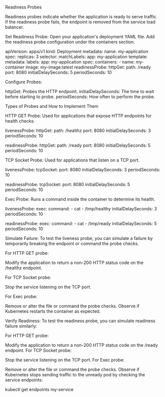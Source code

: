 Readiness Probes

Readiness probes indicate whether the application is ready to serve traffic. If the readiness probe fails, the endpoint is removed from the service load balancer.

Set Readiness Probe:
Open your application's deployment YAML file.
Add the readiness probe configuration under the containers section.

apiVersion: apps/v1
kind: Deployment
metadata:
  name: my-application
spec:
  replicas: 3
  selector:
    matchLabels:
      app: my-application
  template:
    metadata:
      labels:
        app: my-application
    spec:
      containers:
      - name: my-container
        image: my-image:latest
        readinessProbe:
          httpGet:
            path: /ready
            port: 8080
          initialDelaySeconds: 5
          periodSeconds: 10

Configure Probes:

httpGet: Probes the HTTP endpoint.
initialDelaySeconds: The time to wait before starting to probe.
periodSeconds: How often to perform the probe.

Types of Probes and How to Implement Them

HTTP GET Probe:
Used for applications that expose HTTP endpoints for health checks.

livenessProbe:
  httpGet:
    path: /healthz
    port: 8080
  initialDelaySeconds: 3
  periodSeconds: 10

readinessProbe:
  httpGet:
    path: /ready
    port: 8080
  initialDelaySeconds: 5
  periodSeconds: 10

TCP Socket Probe:
Used for applications that listen on a TCP port.

livenessProbe:
  tcpSocket:
    port: 8080
  initialDelaySeconds: 3
  periodSeconds: 10

readinessProbe:
  tcpSocket:
    port: 8080
  initialDelaySeconds: 5
  periodSeconds: 10
  
Exec Probe:
Runs a command inside the container to determine its health.

livenessProbe:
  exec:
    command:
    - cat
    - /tmp/healthy
  initialDelaySeconds: 3
  periodSeconds: 10

readinessProbe:
  exec:
    command:
    - cat
    - /tmp/ready
  initialDelaySeconds: 5
  periodSeconds: 10

Simulate Failure:
To test the liveness probe, you can simulate a failure by temporarily breaking the endpoint or command the probe checks.

For HTTP GET probe:

Modify the application to return a non-200 HTTP status code on the /healthz endpoint.

For TCP Socket probe:

Stop the service listening on the TCP port.

For Exec probe:

Remove or alter the file or command the probe checks.
Observe if Kubernetes restarts the container as expected.

Verify Readiness:
To test the readiness probe, you can simulate readiness failure similarly:

For HTTP GET probe:

Modify the application to return a non-200 HTTP status code on the /ready endpoint.
For TCP Socket probe:

Stop the service listening on the TCP port.
For Exec probe:

Remove or alter the file or command the probe checks.
Observe if Kubernetes stops sending traffic to the unready pod by checking the service endpoints:


kubectl get endpoints my-service